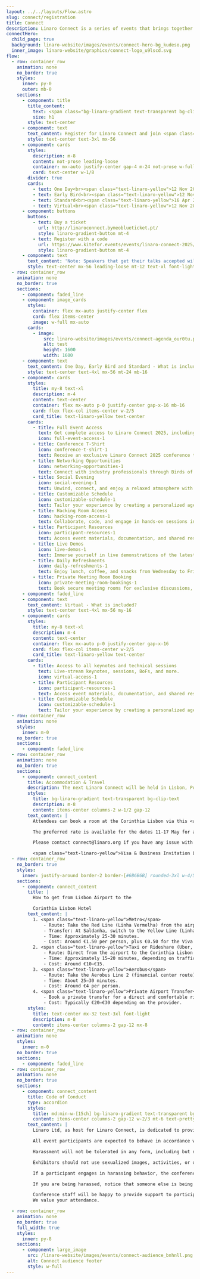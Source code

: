 ```yaml
---
layout: ../../layouts/Flow.astro
slug: connect/registration
title: Connect
description: Linaro Connect is a series of events that brings together the Arm Ecosystem. This is the ONLY place where developers, maintainers of both hardware and software can collaborate and discuss common problems
connectHero:
  child_page: true
  background: linaro-website/images/events/connect-hero-bg_kudeso.png
  inner_image: linaro-website/graphics/connect-logo_u9lscd.svg
flow:
  - row: container_row
    animation: none
    no_border: true
    styles:
      inner: py-0
      outer: mb-0
    sections:
      - component: title
        title_content:
          text: <span class="bg-linaro-gradient text-transparent bg-clip-text h-auto">Registration</span>
          size: h1
        style: text-center
      - component: text
        text_content: Register for Linaro Connect and join <span class="text-linaro-yellow">hundreds</span> of the world’s leading Arm Open Source technical experts.
        style: text-center text-3xl mx-56
      - component: cards
        styles:
          description: m-8
          content: not-prose leading-loose
          container: mx-auto justify-center gap-4 m-24 not-prose w-full
          card: text-center w-1/8
        divider: true
        cards:
          - text: One Day<br><span class="text-linaro-yellow">12 Nov 2024 - 12 May 2025</span><br><span class="text-4xl">€540</span>
          - text: Early Bird<br><span class="text-linaro-yellow">12 Nov 2024 - 15 Apr 2025</span><br><span class="text-4xl">€900</span>
          - text: Standard<br><span class="text-linaro-yellow">16 Apr 2025 - 12 May 2025</span><br><span class="text-4xl">€1,350</span>
          - text: Virtual<br><span class="text-linaro-yellow">12 Nov 2024 - 12 May 2025</span><br><span class="text-4xl">€36</span>
      - component: buttons
        buttons:
          - text: Buy a ticket
            url: http://linaroconnect.bymeoblueticket.pt/
            style: linaro-gradient-button mt-4
          - text: Register with a code
            url: https://www.kitefor.events/events/linaro-connect-2025/register
            style: linaro-gradient-button mt-4
      - component: text
        text_content: 'Note: Speakers that get their talks accepted will receive a complimentary speaker pass (one free pass per talk). For more information on how to submit a talk, <a class="text-linaro-yellow no-underline" href="/connect/call-for-proposals">click here</a>.'
        style: text-center mx-56 leading-loose mt-12 text-xl font-light
  - row: container_row
    animation: none
    no_border: true
    sections:
      - component: faded_line
      - component: image_cards
        styles:
          container: flex mx-auto justify-center flex
          card: flex items-center
          image: w-full mx-auto
        cards:
          - image:
              src: linaro-website/images/events/connect-agenda_our0tu.png
              alt: test
              height: 1600
              width: 1600
      - component: text
        text_content: One Day, Early Bird and Standard - What is included?
        style: text-center text-4xl mx-56 mt-24 mb-16
      - component: cards
        styles:
          title: my-8 text-xl
          description: m-4
          content: text-center
          container: flex mx-auto p-0 justify-center gap-x-16 mb-16
          card: flex flex-col items-center w-2/5
          card_title: text-linaro-yellow text-center
        cards:
          - title: Full Event Access
            text: Get complete access to Linaro Connect 2025, including keynotes, sessions, BoFs, private meetings, and more.
            icon: full-event-access-1
          - title: Conference T-Shirt
            icon: conference-t-shirt-1
            text: Receive an exclusive Linaro Connect 2025 conference t-shirt as a token of participation.
          - title: Networking Opportunities
            icon: networking-opportunities-1
            text: Connect with industry professionals through Birds of a Feather (BoFs) sessions, discussions, and collaboration activities.
          - title: Social Evening
            icon: social-evening-1
            text: Unwind, connect, and enjoy a relaxed atmosphere with casual conversations and activities.
          - title: Customizable Schedule
            icon: customizable-schedule-1
            text: Tailor your experience by creating a personalized agenda, prioritizing sessions aligned with your interests.
          - title: Hacking Room Access
            icon: hacking-room-access-1
            text: Collaborate, code, and engage in hands-on sessions in a dedicated hacking room.
          - title: Participant Resources
            icon: participant-resources-1
            text: Access event materials, documentation, and shared resources to enhance understanding.
          - title: Live Demos
            icon: live-demos-1
            text: Immerse yourself in live demonstrations of the latest technologies, innovations, and projects.
          - title: Daily Refreshments
            icon: daily-refreshments-1
            text: Enjoy lunch, coffee, and snacks from Wednesday to Friday to stay energized.
          - title: Private Meeting Room Booking
            icon: private-meeting-room-bookings-1
            text: Book secure meeting rooms for exclusive discussions, collaboration, or networking.
      - component: faded_line
      - component: text
        text_content: Virtual - What is included?
        style: text-center text-4xl mx-56 my-16
      - component: cards
        styles:
          title: my-8 text-xl
          description: m-4
          content: text-center
          container: flex mx-auto p-0 justify-center gap-x-16
          card: flex flex-col items-center w-2/5
          card_title: text-linaro-yellow text-center
        cards:
          - title: Access to all keynotes and technical sessions
            text: Live-stream keynotes, sessions, BoFs, and more.
            icon: virtual-access-1
          - title: Participant Resources
            icon: participant-resources-1
            text: Access event materials, documentation, and shared resources to enhance understanding.
          - title: Customizable Schedule
            icon: customizable-schedule-1
            text: Tailor your experience by creating a personalized agenda, prioritizing sessions aligned with your interests.
  - row: container_row
    animation: none
    styles:
      inner: m-0
    no_border: true
    sections:
      - component: faded_line
  - row: container_row
    animation: none
    no_border: true
    sections:
      - component: connect_content
        title: Accommodation & Travel
        description: The next Linaro Connect will be held in Lisbon, Portugal, <br>Wednesday 14 - Friday 16 May 2025 at the Corinthia Lisbon.
        styles:
          title: bg-linaro-gradient text-transparent bg-clip-text
          description: m-8
          content: items-center columns-2 w-1/2 gap-12
        text_content: |
          Attendees can book a room at the Corinthia Lisbon via this <a class="text-linaro-yellow no-underline" href="https://reservations.corinthia.com/?adult=1&arrive=2025-05-12&chain=10210&child=0&currency=EUR&depart=2025-05-15&group=LINARO25CL&hotel=28705&level=hotel&locale=en-US&productcurrency=EUR&rooms=1">link</a>

          The preferred rate is available for the dates 11-17 May for a limited time upon availability - we recommend you book your room as soon as possible.

          Please contact connect@linaro.org if you have any issue with booking your accommodation.

          <span class="text-linaro-yellow">Visa & Business Invitation Letter - </span> If you require a visa support letter and/or need a business invitation letter, you can request these on KITE, Linaro’s event platform. Once you have registered, log in to KITE and follow the instructions to request these documents.
  - row: container_row
    no_border: true
    styles:
      inner: justify-around border-2 border-[#6B6B6B] rounded-3xl w-4/5 mx-auto mb-16 px-8 py-8
    sections:
      - component: connect_content
        title: |
          How to get from Lisbon Airport to the

          Corinthia Lisbon Hotel
        text_content: |
          1. <span class="text-linaro-yellow">Metro</span>
              - Route: Take the Red Line (Linha Vermelha) from the airport station to Saldanha station.
              - Transfer: At Saldanha, switch to the Yellow Line (Linha Amarela) heading towards Rato and get off at Sete Rios station, which is a short walk from the Corinthia Lisbon. 
              - Time: Approximately 25-30 minutes.
              - Cost: Around €1.50 per person, plus €0.50 for the Viva Viagem card (if you don't already have one).
          2. <span class="text-linaro-yellow">Taxi or Rideshare (Uber, Bolt)</span>
              - Route: Direct from the airport to the Corinthia Lisbon Hotel. 
              - Time: Approximately 15–20 minutes, depending on traffic. 
              - Cost: Around €10–€15.
          3. <span class="text-linaro-yellow">Aerobus</span>
              - Route: Take the Aerobus Line 2 (financial center route) from the airport and get off at the Sete Rios stop, close to the Corinthia Hotel. 
              - Time: About 25–30 minutes. 
              - Cost: Around €4 per person. 
          4. <span class="text-linaro-yellow">Private Airport Transfer</span>
              - Book a private transfer for a direct and comfortable ride, especially if you have a lot of luggage. 
              - Cost: Typically €20–€30 depending on the provider.
        styles:
          title: text-center mx-32 text-3xl font-light
          description: m-8
          content: items-center columns-2 gap-12 mx-8
  - row: container_row
    animation: none
    styles:
      inner: m-0
    no_border: true
    sections:
      - component: faded_line
  - row: container_row
    animation: none
    no_border: true
    sections:
      - component: connect_content
        title: Code of Conduct
        type: accordion
        styles:
          title: md:min-w-[15ch] bg-linaro-gradient text-transparent bg-clip-text
          content: items-center columns-2 gap-12 w-2/3 mt-6 text-pretty break-words
        text_content: |
          Linaro Ltd, as host for Linaro Connect, is dedicated to providing a harassment-free experience for participants at all of our events. Linaro events are working conferences intended for professional networking and collaboration in the Linux community. They exist to encourage the open exchange of ideas and expression and require an environment that recognizes the inherent worth of every person and group. While at Linaro events or related ancillary or social events, any participants, including speakers, attendees, volunteers, sponsors, exhibitors, booth staff and anyone else, should not engage in harassment in any form of communication or media including email, texting and social media.

          All event participants are expected to behave in accordance with professional standards, with both the Linaro Connect Code of Conduct as well as their respective employer’s policies governing appropriate workplace behavior, and applicable laws.

          Harassment will not be tolerated in any form, including but not limited to harassment based on gender, gender identity and expression, sexual orientation, disability, physical appearance, body size, race, age, religion or any other status protected by laws in which the conference or program is being held. Harassment includes the use of abusive, offensive or degrading language, intimidation, stalking, harassing photography or recording, inappropriate physical contact, sexual imagery and unwelcome sexual advances or requests for sexual favors.. Any report of harassment at one of our events will be addressed immediately. Participants asked to stop any harassing behavior are expected to comply immediately. Anyone who witnesses or is subjected to unacceptable behavior should notify a conference organizer at once.

          Exhibitors should not use sexualized images, activities, or other material in their booths and must refrain from the use of sexualized clothing/uniforms/costumes, or otherwise creating a sexualized environment. Speakers should not use sexual language, images, or any language or images that would constitute harassment as defined above in their talks.

          If a participant engages in harassing behavior, the conference organizers may take any action they deem appropriate, ranging from issuance of a warning to the offending individual to expulsion from the conference with no refund, depending on the circumstances. Linaro reserves the right to exclude any participant found to be engaging in harassing behavior from participating in any further Linaro events, trainings or other activities.

          If you are being harassed, notice that someone else is being harassed, or have any other concerns relating to harassment, please contact a member of conference staff immediately. Conference staff can be identified by t-shirts/staff badges onsite; and an organizer can be found at the event registration counter at any time. You are also encouraged to contact Diane Cheshire, Group HR Director at diane.cheshire@linaro.org

          Conference staff will be happy to provide support to participants, including contacting hotel/venue security or local law enforcement, when appropriate, providing escorts, or otherwise assisting those experiencing harassment to ensure that they feel safe for the duration of the conference.
          We value your attendance.

  - row: container_row
    animation: none
    no_border: true
    full_width: true
    styles:
      inner: py-8
    sections:
      - component: large_image
        src: /linaro-website/images/events/connect-audience_bnhnll.png
        alt: Connect audience footer
        style: w-full
---
```

